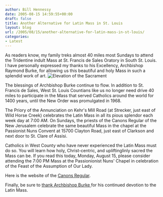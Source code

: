 ```yaml
---
author: Bill Hennessy
date: 2005-08-15 14:59:55+00:00
draft: false
title: Another Alternative for Latin Mass in St. Louis
layout: blog
url: /2005/08/15/another-alternative-for-latin-mass-in-st-louis/
categories:
- Latest
---
```


As readers know, my family treks almost 40 miles most Sundays to attend the Tridentine indult Mass at St. Francis de Sales Oratory in South St. Louis.  I have personally expressed my thanks to his Excellency, Archbishop Raymond Burke, for allowing us this beautiful and holy Mass in such a splendid work of art.
![Elevation of the Sacrament](/wp-content/Elevation20at20Holy20Mass.jpg)

The blessings of Archbishop Burke continue to flow.  In addition to St. Francis de Sales, West St. Louis Countians like us no longer need drive 40 miles to participate in the Mass that served Catholics around the world for 1400 years, until the New Order was promulgated in 1968.

The Priory of the Annunciation on Kehr's Mill Road (at Strecker, just east of Wild Horse Creek) celebrates the Latin Mass in all its pious splendor each week day at 7:00 AM.  On Sundays, the priests of the Canons Regular of the New Jerusalem celebrate the same beautiful Mass in the chapel at the Passionist Nuns Convent at 15700 Clayton Road, just east of Clarkson and next door to St. Clare of Assisi.

Catholics in West County who have never experienced the Latin Mass must do so.  You will learn how holy, Christ-centric, and upliftinglinly sacred the Mass can be.    If you read this today, Monday, August 15, please consider attending the 7:00 PM Mass at the Passionionist Nuns' Chapel in celebration of the Feast of the Assumption of Our Lady.

Here is the website of the [Canons Regular](https://canonsregular.com/index.html).

Finally, be sure to [thank Archbishop Burke ](https://www.archstl.org/contact.html)for his continued devotion to the Latin Mass.
